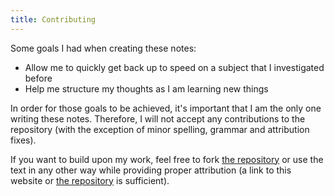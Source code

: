 ```yaml
---
title: Contributing
---
```


Some goals I had when creating these notes:

-   Allow me to quickly get back up to speed on a subject that I investigated before
-   Help me structure my thoughts as I am learning new things

In order for those goals to be achieved, it's important that I am the only one writing these notes. Therefore, I will not accept any contributions to the repository (with the exception of minor spelling, grammar and attribution fixes).

If you want to build upon my work, feel free to fork [the repository](https://github.com/mistermicheels/learning-notes) or use the text in any other way while providing proper attribution (a link to this website or [the repository](https://github.com/mistermicheels/learning-notes) is sufficient).
